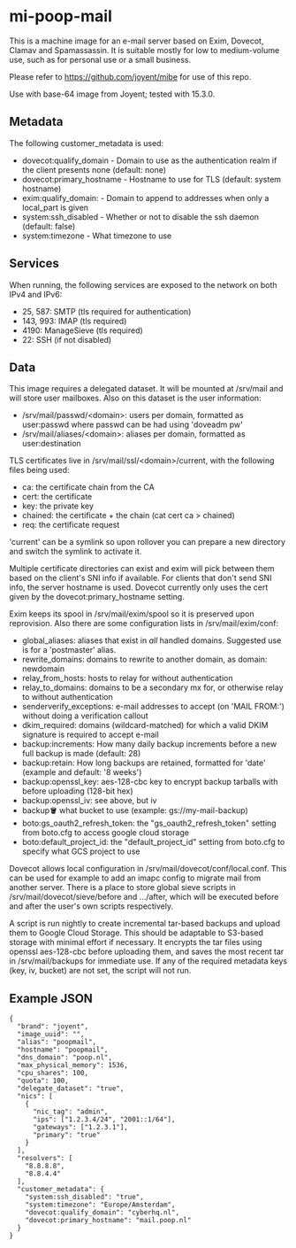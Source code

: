 mi-poop-mail
==========

This is a machine image for an e-mail server based on Exim, Dovecot, Clamav and Spamassassin. It is
suitable mostly for low to medium-volume use, such as for personal use or a small business.


Please refer to https://github.com/joyent/mibe for use of this repo.

Use with base-64 image from Joyent; tested with 15.3.0.

Metadata
--------
The following customer_metadata is used:

* dovecot:qualify_domain - Domain to use as the authentication realm if the client presents none (default: none)
* dovecot:primary_hostname - Hostname to use for TLS (default: system hostname)
* exim:qualify_domain: - Domain to append to addresses when only a local_part is given
* system:ssh_disabled - Whether or not to disable the ssh daemon (default: false)
* system:timezone - What timezone to use

Services
--------
When running, the following services are exposed to the network on both IPv4 and IPv6:

* 25, 587: SMTP (tls required for authentication)
* 143, 993: IMAP (tls required)
* 4190: ManageSieve (tls required)
* 22: SSH (if not disabled)

Data
----
This image requires a delegated dataset. It will be mounted at /srv/mail and will store user
mailboxes. Also on this dataset is the user information:

* /srv/mail/passwd/&lt;domain&gt;: users per domain, formatted as user:passwd where passwd can be had using 'doveadm pw'
* /srv/mail/aliases/&lt;domain&gt;: aliases per domain, formatted as user:destination

TLS certificates live in /srv/mail/ssl/&lt;domain&gt;/current, with the following files being used:

* ca: the certificate chain from the CA
* cert: the certificate
* key: the private key
* chained: the certificate + the chain (cat cert ca > chained)
* req: the certificate request

'current' can be a symlink so upon rollover you can prepare a new directory and switch the symlink to activate it.

Multiple certificate directories can exist and exim will pick between them based on the client's SNI info if available.
For clients that don't send SNI info, the server hostname is used. Dovecot currently only uses the cert given by the
dovecot:primary_hostname setting.

Exim keeps its spool in /srv/mail/exim/spool so it is preserved upon reprovision. Also there are some configuration
lists in /srv/mail/exim/conf:

* global_aliases: aliases that exist in *all* handled domains. Suggested use is for a 'postmaster' alias.
* rewrite_domains: domains to rewrite to another domain, as domain: newdomain
* relay_from_hosts: hosts to relay for without authentication
* relay_to_domains: domains to be a secondary mx for, or otherwise relay to without authentication
* senderverify_exceptions: e-mail addresses to accept (on 'MAIL FROM:') without doing a verification callout
* dkim_required: domains (wildcard-matched) for which a valid DKIM signature is required to accept e-mail
* backup:increments: How many daily backup increments before a new full backup is made (default: 28)
* backup:retain: How long backups are retained, formatted for 'date' (example and default: '8 weeks')
* backup:openssl_key: aes-128-cbc key to encrypt backup tarballs with before uploading (128-bit hex)
* backup:openssl_iv: see above, but iv
* backup:bucket: what bucket to use (example: gs://my-mail-backup)
* boto:gs_oauth2_refresh_token: the "gs_oauth2_refresh_token" setting from boto.cfg to access google cloud storage
* boto:default_project_id: the "default_project_id" setting from boto.cfg to specify what GCS project to use

Dovecot allows local configuration in /srv/mail/dovecot/conf/local.conf. This can be used for example to add an
imapc config to migrate mail from another server. There is a place to store global sieve scripts in 
/srv/mail/dovecot/sieve/before and .../after, which will be executed before and after the user's own scripts
respectively. 

A script is run nightly to create incremental tar-based backups and upload them to Google Cloud Storage. This 
should be adaptable to S3-based storage with minimal effort if necessary. It encrypts the tar files using 
openssl aes-128-cbc before uploading them, and saves the most recent tar in /srv/mail/backups for immediate use. 
If any of the required metadata keys (key, iv, bucket) are not set, the script will not run. 

Example JSON
------------
    {
      "brand": "joyent",
      "image_uuid": "",
      "alias": "poopmail",
      "hostname": "poopmail",
      "dns_domain": "poop.nl",
      "max_physical_memory": 1536,
      "cpu_shares": 100,
      "quota": 100,
      "delegate_dataset": "true",
      "nics": [
        {
          "nic_tag": "admin",
          "ips": ["1.2.3.4/24", "2001::1/64"],
          "gateways": ["1.2.3.1"],
          "primary": "true"
        }
      ],
      "resolvers": [
        "8.8.8.8",
        "8.8.4.4"
      ],
      "customer_metadata": {
        "system:ssh_disabled": "true",
        "system:timezone": "Europe/Amsterdam",
        "dovecot:qualify_domain": "cyberhq.nl",
        "dovecot:primary_hostname": "mail.poop.nl"
      }
    }


